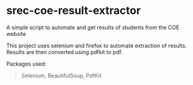 # srec-coe-result-extractor
A simple script to automate and get results of students from the COE website

This project uses selenium and firefox to automate extraction of results. Results are then converted using pdfkit to pdf.

Packages used:
> Selenium,
> BeautifulSoup,
> PdfKit
